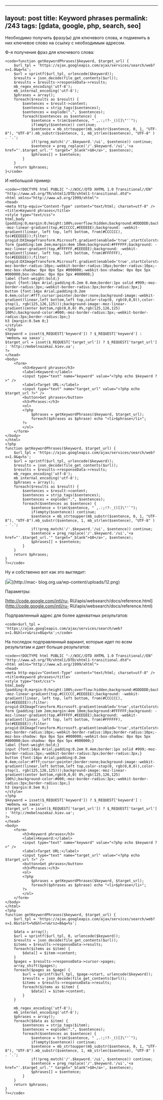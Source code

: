 ---
layout: post
title: Keyword phrases
permalink: /243
tags: [gdata, google, php, search, seo]
----

Необходимо получить фразу(ы) для ключевого слова, и подменить в них ключевое
слово на ссылку с необходимым адресом.


Ф-я получения фраз для ключевого слова:

    
    <code>function getKeywordPhrases($keyword, $target_url) {
    	$url_tpl = 'https://ajax.googleapis.com/ajax/services/search/web?v=1.0&q=%s';
    	$url = sprintf($url_tpl, urlencode($keyword));
    	$results = json_decode(file_get_contents($url));
    	$results = $results->responseData->results;
    	mb_regex_encoding('utf-8');
    	mb_internal_encoding('utf-8');
    	$phrases = array();
    	foreach($results as $result) {
    		$sentences = $result->content;
    		$sentences = strip_tags($sentences);
    		$sentences = explode(".", $sentences);
    		foreach($sentences as $sentence) {
    			$sentence = trim($sentence, " ,.:;!?-_()[]\"'`");
    			if(empty($sentence)) continue;
    			$sentence = mb_strtoupper(mb_substr($sentence, 0, 1, "UTF-8"), "UTF-8").mb_substr($sentence, 1, mb_strlen($sentence), "UTF-8" ) . '.';
    			if(!preg_match('/'.$keyword.'/ui', $sentence)) continue;
    			$sentence = preg_replace('/'.$keyword.'/ui','<a href="'.$target_url.'" target="_blank">$0</a>', $sentence);
    			$phrases[] = $sentence;
    		}
    	}
    	return $phrases;
    }</code>


И небольшой пример:

    
    <code><!DOCTYPE html PUBLIC "-//W3C//DTD XHTML 1.0 Transitional//EN" "http://www.w3.org/TR/xhtml1/DTD/xhtml1-transitional.dtd">
    <html xmlns="http://www.w3.org/1999/xhtml">
    <head>
    <meta http-equiv="Content-Type" content="text/html; charset=utf-8" />
    <title>Keyword phrases</title>
    <style type="text/css">
    html,body {padding:0;margin:0;height:100%;overflow:hidden;background:#DDDDDD;background: -moz-linear-gradient(top,#CCCCCC,#EEEEEE);background: -webkit-gradient(linear, left top, left bottom, from(#CCCCCC), to(#EEEEEE));filter: progid:DXImageTransform.Microsoft.gradient(enabled='true',startColorstr=#CCCCCC,endColorstr=#EEEEEE,GradientType=0);}
    form {padding:1em 2em;margin:4em 10em;background:#FFFFFF;background: -moz-linear-gradient(top,#FFFFFF,#EEEEEE);background: -webkit-gradient(linear, left top, left bottom, from(#FFFFFF), to(#EEEEEE));filter: progid:DXImageTransform.Microsoft.gradient(enabled='true',startColorstr=#FFFFFF,endColorstr=#EEEEEE,GradientType=0);-moz-border-radius:10px;-webkit-border-radius:10px;border-radius:10px;-moz-box-shadow: 0px 0px 5px #000000;-webkit-box-shadow: 0px 0px 5px #000000;box-shadow: 0px 0px 5px #000000;}
    label {font-weight:bold;}
    input {font:14px Arial;padding:0.2em 0.4em;border:1px solid #999;-moz-border-radius:3px;-webkit-border-radius:3px;border-radius:3px;}
    button {font:14px Arial;padding:0.2em 0.4em;color:#fff;cursor:pointer;border:none;background-image:-webkit-gradient(linear,left bottom,left top,color-stop(0, rgb(0,0,0)),color-stop(1, rgb(125,126,125)));background-image:-moz-linear-gradient(center bottom,rgb(0,0,0) 0%,rgb(125,126,125) 100%);background-color:#000;-moz-border-radius:3px;-webkit-border-radius:3px;border-radius:3px;}
    h3 {margin:0.5em 0;}
    </style>
    <?php
    $keyword = isset($_REQUEST['keyword']) ? $_REQUEST['keyword'] : 'мебель на заказ';
    $target_url = isset($_REQUEST['target_url']) ? $_REQUEST['target_url'] : 'http://mebelnazakaz.kiev.ua';
    ?>
    </head>
    <body>
    	<form>
    		<h3>Keyword phrases</h3>
    		<label>Keyword:</label>
    		<input type="text" name="keyword" value="<?php echo $keyword ?>" />
    		<label>Target URL:</label>
    		<input type="text" name="target_url" value="<?php echo $target_url ?>" />
    		<button>Get phrases</button>
    		<h3>Phrases:</h3>
    		<ol>
    		<?php
    			$phrases = getKeywordPhrases($keyword, $target_url);
    			foreach($phrases as $phrase) echo "<li>$phrase</li>";
    		?>
    		</ol>
    	</form>
    </body>
    </html>
    <?php
    function getKeywordPhrases($keyword, $target_url) {
    	$url_tpl = 'https://ajax.googleapis.com/ajax/services/search/web?v=1.0&q=%s';
    	$url = sprintf($url_tpl, urlencode($keyword));
    	$results = json_decode(file_get_contents($url));
    	$results = $results->responseData->results;
    	mb_regex_encoding('utf-8');
    	mb_internal_encoding('utf-8');
    	$phrases = array();
    	foreach($results as $result) {
    		$sentences = $result->content;
    		$sentences = strip_tags($sentences);
    		$sentences = explode(".", $sentences);
    		foreach($sentences as $sentence) {
    			$sentence = trim($sentence, " ,.:;!?-_()[]\"'`");
    			if(empty($sentence)) continue;
    			$sentence = mb_strtoupper(mb_substr($sentence, 0, 1, "UTF-8"), "UTF-8").mb_substr($sentence, 1, mb_strlen($sentence), "UTF-8" ) . '.';
    			if(!preg_match('/'.$keyword.'/ui', $sentence)) continue;
    			$sentence = preg_replace('/'.$keyword.'/ui','<a href="'.$target_url.'" target="_blank">$0</a>', $sentence);
    			$phrases[] = $sentence;
    		}
    	}
    	return $phrases;
    }
    ?></code>


Ну и собственно вот как это выглядит:


[![](http://mac-blog.org.ua/wp-content/uploads/12-300x122.png)](http://mac-
blog.org.ua/wp-content/uploads/12.png)


Параметры:


[http://code.google.com/intl/ru-
RU/apis/websearch/docs/reference.html](http://code.google.com/intl/ru-
RU/apis/websearch/docs/reference.html)


Подправленный адрес для более адекватных результатов:

    
    <code>$url_tpl = 'https://ajax.googleapis.com/ajax/services/search/web?v=1.0&hl=ru&rsz=8&q=%s';</code>


На последок подправленный вариант, которые идет по всем результатам и дает
больше результатов:

    
    <code><!DOCTYPE html PUBLIC "-//W3C//DTD XHTML 1.0 Transitional//EN" "http://www.w3.org/TR/xhtml1/DTD/xhtml1-transitional.dtd">
    <html xmlns="http://www.w3.org/1999/xhtml">
    <head>
    <meta http-equiv="Content-Type" content="text/html; charset=utf-8" />
    <title>Keyword phrases</title>
    <style type="text/css">
    html,body {padding:0;margin:0;height:100%;overflow:hidden;background:#DDDDDD;background: -moz-linear-gradient(top,#CCCCCC,#EEEEEE);background: -webkit-gradient(linear, left top, left bottom, from(#CCCCCC), to(#EEEEEE));filter: progid:DXImageTransform.Microsoft.gradient(enabled='true',startColorstr=#CCCCCC,endColorstr=#EEEEEE,GradientType=0);}
    form {padding:1em 2em;margin:4em 10em;background:#FFFFFF;background: -moz-linear-gradient(top,#FFFFFF,#EEEEEE);background: -webkit-gradient(linear, left top, left bottom, from(#FFFFFF), to(#EEEEEE));filter: progid:DXImageTransform.Microsoft.gradient(enabled='true',startColorstr=#FFFFFF,endColorstr=#EEEEEE,GradientType=0);-moz-border-radius:10px;-webkit-border-radius:10px;border-radius:10px;-moz-box-shadow: 0px 0px 5px #000000;-webkit-box-shadow: 0px 0px 5px #000000;box-shadow: 0px 0px 5px #000000;}
    label {font-weight:bold;}
    input {font:14px Arial;padding:0.2em 0.4em;border:1px solid #999;-moz-border-radius:3px;-webkit-border-radius:3px;border-radius:3px;}
    button {font:14px Arial;padding:0.2em 0.4em;color:#fff;cursor:pointer;border:none;background-image:-webkit-gradient(linear,left bottom,left top,color-stop(0, rgb(0,0,0)),color-stop(1, rgb(125,126,125)));background-image:-moz-linear-gradient(center bottom,rgb(0,0,0) 0%,rgb(125,126,125) 100%);background-color:#000;-moz-border-radius:3px;-webkit-border-radius:3px;border-radius:3px;}
    h3 {margin:0.5em 0;}
    </style>
    <?php
    $keyword = isset($_REQUEST['keyword']) ? $_REQUEST['keyword'] : 'мебель на заказ';
    $target_url = isset($_REQUEST['target_url']) ? $_REQUEST['target_url'] : 'http://mebelnazakaz.kiev.ua';
    ?>
    </head>
    <body>
    	<form>
    		<h3>Keyword phrases</h3>
    		<label>Keyword:</label>
    		<input type="text" name="keyword" value="<?php echo $keyword ?>" />
    		<label>Target URL:</label>
    		<input type="text" name="target_url" value="<?php echo $target_url ?>" />
    		<button>Get phrases</button>
    		<h3>Phrases:</h3>
    		<ol>
    		<?php
    			$phrases = getKeywordPhrases($keyword, $target_url);
    			foreach($phrases as $phrase) echo "<li>$phrase</li>";
    		?>
    		</ol>
    	</form>
    </body>
    </html>
    <?php
    function getKeywordPhrases($keyword, $target_url) {
    	$url_tpl = 'https://ajax.googleapis.com/ajax/services/search/web?v=1.0&start=%d&hl=ru&rsz=8&q=%s';
    
    	$data = array();
    	$url = sprintf($url_tpl, 0, urlencode($keyword));
    	$results = json_decode(file_get_contents($url));
    	$items = $results->responseData->results;
    	foreach($items as $item) {
    		$data[] = $item->content;
    	}
    	$pages = $results->responseData->cursor->pages;
    	array_shift($pages);
    	foreach($pages as $page) {
    		$url = sprintf($url_tpl, $page->start, urlencode($keyword));
    		$results = json_decode(file_get_contents($url));
    		$items = $results->responseData->results;
    		foreach($items as $item) {
    			$data[] = $item->content;
    		}
    	}
    
    	mb_regex_encoding('utf-8');
    	mb_internal_encoding('utf-8');
    	$phrases = array();
    	foreach($data as $item) {
    		$sentences = strip_tags($item);
    		$sentences = explode(".", $sentences);
    		foreach($sentences as $sentence) {
    			$sentence = trim($sentence, " ,.:;!?-_()[]\"'`");
    			if(empty($sentence)) continue;
    			$sentence = mb_strtoupper(mb_substr($sentence, 0, 1, "UTF-8"), "UTF-8").mb_substr($sentence, 1, mb_strlen($sentence), "UTF-8" ) . '.';
    			if(!preg_match('/'.$keyword.'/ui', $sentence)) continue;
    			$sentence = preg_replace('/'.$keyword.'/ui','<a href="'.$target_url.'" target="_blank">$0</a>', $sentence);
    			$phrases[] = $sentence;
    		}
    	}
    	return $phrases;
    }
    ?></code>

